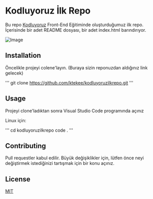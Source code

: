 # Kodluyoruz İlk Repo

Bu repo [Kodluyoruz](https://kodluyoruz.org/) Front-End Eğitiminde oluşturduğumuz ilk repo. İçerisinde bir adet README dosyası, bir adet index.html barındırıyor.

![Image](https://r.resimlink.com/nlP5926T.jpg)

## Installation

Öncelikle projeyi colene'layın. (Buraya sizin reponuzdan aldığınız link gelecek)

'''
git clone https://github.com/ktekee/kodluyoruzilkrepo.git
'''

## Usage

Projeyi clone'ladıktan sonra Visual Studio Code programında açınız

Linux için:

'''
cd kodluyoruzilkrepo
code .
'''

## Contributing

Pull requestler kabul edilir. Büyük değişiklikler için, lütfen önce neyi değiştirmek istediğinizi tartışmak için bir konu açınız.

## License

[MIT](https://choosealicense.com/licenses/mit/)
